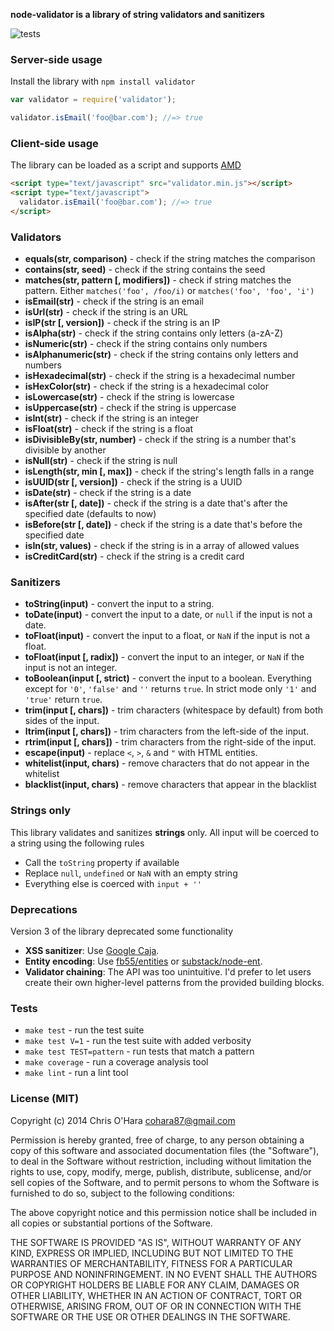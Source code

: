 **node-validator is a library of string validators and sanitizers**

![tests](https://api.travis-ci.org/chriso/node-validator.png?branch=master)

### Server-side usage

Install the library with `npm install validator`

```javascript
var validator = require('validator');

validator.isEmail('foo@bar.com'); //=> true
```

### Client-side usage

The library can be loaded as a script and supports [AMD](http://requirejs.org/docs/whyamd.html)

```html
<script type="text/javascript" src="validator.min.js"></script>
<script type="text/javascript">
  validator.isEmail('foo@bar.com'); //=> true
</script>
```

### Validators

- **equals(str, comparison)** - check if the string matches the comparison
- **contains(str, seed)** - check if the string contains the seed
- **matches(str, pattern [, modifiers])** - check if string matches the pattern. Either `matches('foo', /foo/i)` or `matches('foo', 'foo', 'i')`
- **isEmail(str)** - check if the string is an email
- **isUrl(str)** - check if the string is an URL
- **isIP(str [, version])** - check if the string is an IP
- **isAlpha(str)** - check if the string contains only letters (a-zA-Z)
- **isNumeric(str)** - check if the string contains only numbers
- **isAlphanumeric(str)** - check if the string contains only letters and numbers
- **isHexadecimal(str)** - check if the string is a hexadecimal number
- **isHexColor(str)** - check if the string is a hexadecimal color
- **isLowercase(str)** - check if the string is lowercase
- **isUppercase(str)** - check if the string is uppercase
- **isInt(str)** - check if the string is an integer
- **isFloat(str)** - check if the string is a float
- **isDivisibleBy(str, number)** - check if the string is a number that's divisible by another
- **isNull(str)** - check if the string is null
- **isLength(str, min [, max])** - check if the string's length falls in a range
- **isUUID(str [, version])** - check if the string is a UUID
- **isDate(str)** - check if the string is a date
- **isAfter(str [, date])** - check if the string is a date that's after the specified date (defaults to now)
- **isBefore(str [, date])** - check if the string is a date that's before the specified date
- **isIn(str, values)** - check if the string is in a array of allowed values
- **isCreditCard(str)** - check if the string is a credit card

### Sanitizers

- **toString(input)** - convert the input to a string.
- **toDate(input)** - convert the input to a date, or `null` if the input is not a date.
- **toFloat(input)** - convert the input to a float, or `NaN` if the input is not a float.
- **toFloat(input [, radix])** - convert the input to an integer, or `NaN` if the input is not an integer.
- **toBoolean(input [, strict)** - convert the input to a boolean. Everything except for `'0'`, `'false'` and `''` returns `true`. In strict mode only `'1'` and `'true'` return `true`.
- **trim(input [, chars])** - trim characters (whitespace by default) from both sides of the input.
- **ltrim(input [, chars])** - trim characters from the left-side of the input.
- **rtrim(input [, chars])** - trim characters from the right-side of the input.
- **escape(input)** - replace `<`, `>`, `&` and `"` with HTML entities.
- **whitelist(input, chars)** - remove characters that do not appear in the whitelist
- **blacklist(input, chars)** - remove characters that appear in the blacklist

### Strings only

This library validates and sanitizes **strings** only. All input will be coerced to a string using the following rules

- Call the `toString` property if available
- Replace `null`, `undefined` or `NaN` with an empty string
- Everything else is coerced with `input + ''`

### Deprecations

Version 3 of the library deprecated some functionality

- **XSS sanitizer**: Use [Google Caja](https://code.google.com/p/google-caja/source/browse/trunk/src/com/google/caja/plugin/html-sanitizer.js).
- **Entity encoding**: Use [fb55/entities](https://github.com/fb55/node-entities) or [substack/node-ent](https://github.com/substack/node-ent).
- **Validator chaining**: The API was too unintuitive. I'd prefer to let users create their own higher-level patterns from the provided building blocks.

### Tests

- `make test` - run the test suite
- `make test V=1` - run the test suite with added verbosity
- `make test TEST=pattern` - run tests that match a pattern
- `make coverage` - run a coverage analysis tool
- `make lint` - run a lint tool

### License (MIT)

Copyright (c) 2014 Chris O'Hara <cohara87@gmail.com>

Permission is hereby granted, free of charge, to any person obtaining
a copy of this software and associated documentation files (the
"Software"), to deal in the Software without restriction, including
without limitation the rights to use, copy, modify, merge, publish,
distribute, sublicense, and/or sell copies of the Software, and to
permit persons to whom the Software is furnished to do so, subject to
the following conditions:

The above copyright notice and this permission notice shall be
included in all copies or substantial portions of the Software.

THE SOFTWARE IS PROVIDED "AS IS", WITHOUT WARRANTY OF ANY KIND,
EXPRESS OR IMPLIED, INCLUDING BUT NOT LIMITED TO THE WARRANTIES OF
MERCHANTABILITY, FITNESS FOR A PARTICULAR PURPOSE AND
NONINFRINGEMENT. IN NO EVENT SHALL THE AUTHORS OR COPYRIGHT HOLDERS BE
LIABLE FOR ANY CLAIM, DAMAGES OR OTHER LIABILITY, WHETHER IN AN ACTION
OF CONTRACT, TORT OR OTHERWISE, ARISING FROM, OUT OF OR IN CONNECTION
WITH THE SOFTWARE OR THE USE OR OTHER DEALINGS IN THE SOFTWARE.
